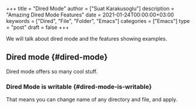 +++
title = "Dired Mode"
author = ["Suat Karakusoglu"]
description = "Amazing Dired Mode Features"
date = 2021-01-24T00:00:00+03:00
keywords = ["Dired", "File", "Folder", "Emacs"]
categories = ["Emacs"]
type = "post"
draft = false
+++

We will talk about dired mode and the features showing examples.


## Dired mode {#dired-mode}

Dired mode offers so many cool stuff.


### Dired Mode is writable {#dired-mode-is-writable}

That means you can change name of any directory and file, and apply.
